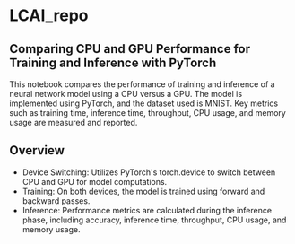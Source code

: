 # LCAI_repo


## Comparing CPU and GPU Performance for Training and Inference with PyTorch
This notebook compares the performance of training and inference of a neural network model using a CPU versus a GPU. The model is implemented using PyTorch, and the dataset used is MNIST. Key metrics such as training time, inference time, throughput, CPU usage, and memory usage are measured and reported.

## Overview
- Device Switching: Utilizes PyTorch's torch.device to switch between CPU and GPU for model computations.
- Training: On both devices, the model is trained using forward and backward passes.
- Inference: Performance metrics are calculated during the inference phase, including accuracy, inference time, throughput, CPU usage, and memory usage.


